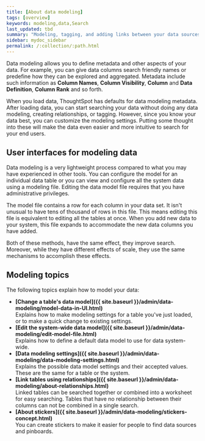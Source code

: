 ```yaml
---
title: [About data modeling]
tags: [overview]
keywords: modeling,data,Search
last_updated: tbd
summary: "Modeling, tagging, and adding links between your data sources can make the data even easier to search."
sidebar: mydoc_sidebar
permalink: /:collection/:path.html
---
```

Data modeling allows you to define metadata and other aspects of your data.  For
example, you can give data columns search friendly names or predefine how they
can be explored and aggregated. Metadata include such information as **Column
Names**, **Column Visibility**, **Column** and **Data Definition**, **Column
Rank** and so forth.

When you load data, ThoughtSpot has defaults for data modeling metadata. After
loading data, you can start searching your data without doing any data modeling,
creating relationships, or tagging. However, since you know your data best, you
can customize the modeling settings. Putting some thought into these will make
the data even easier and more intuitive to search for your end users.


## User interfaces for modeling data

Data modeling is a very lightweight process compared to what you may have
experienced in other tools.  You can configure the model for an individual data
table or you can view and configure all the system data using a modeling file.
Editing the data model file requires that you have administrative privileges.

The model file contains a row for each column in your data set. It isn't unusual
to have tens of thousand of rows in this file. This means editing this file is
equivalent to editing all the tables at once. When you add new data to your
system, this file expands to accommodate the new data columns you have added.

Both of these methods, have the same effect, they improve search. Moreover,
while they have different effects of scale, they use the same mechanisms to
accomplish these effects.

## Modeling topics

The following topics explain how to model your data:

- **[Change a table's data model]({{ site.baseurl }}/admin/data-modeling/model-data-in-UI.html)**  
Explains how to make modeling settings for a table you've just loaded, or to make a quick change to existing settings.
- **[Edit the system-wide data model]({{ site.baseurl }}/admin/data-modeling/edit-model-file.html)**  
Explains how to define a default data model to use for data system-wide.
- **[Data modeling settings]({{ site.baseurl }}/admin/data-modeling/data-modeling-settings.html)**  
Explains the possible data model settings and their accepted values. These are the same for a table or the system.
- **[Link tables using relationships]({{ site.baseurl }}/admin/data-modeling/about-relationships.html)**  
Linked tables can be searched together or combined into a worksheet for easy searching. Tables that have no relationship between their columns can not be combined in a single search.
- **[About stickers]({{ site.baseurl }}/admin/data-modeling/stickers-concept.html)**  
 You can create stickers to make it easier for people to find data sources and pinboards.
